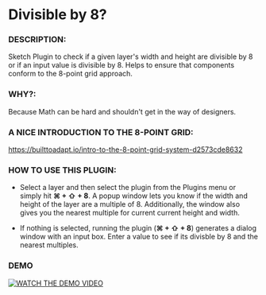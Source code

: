 # Divisible by 8?

### DESCRIPTION:
Sketch Plugin to check if a given layer's width and height are divisible by 8 or if an input value is divisible by 8. Helps to ensure that components conform to the 8-point grid approach.

### WHY?: 
Because Math can be hard and shouldn't get in the way of designers.

### A NICE INTRODUCTION TO THE 8-POINT GRID: 
https://builttoadapt.io/intro-to-the-8-point-grid-system-d2573cde8632

### HOW TO USE THIS PLUGIN:
* Select a layer and then select the plugin from the Plugins menu or simply hit **&#8984; + &#8679; + 8**. 
   A popup window lets you know if the width and height of the layer are a multiple of 8. Additionally, the window also gives you the nearest multiple for current current height and width.
   
* If nothing is selected, running the plugin (**&#8984; + &#8679; + 8**) generates a dialog window with an input box. Enter a value to see if its divisble by 8 and the nearest multiples.

### DEMO
[![WATCH THE DEMO VIDEO](https://user-images.githubusercontent.com/4453893/32559593-88f07232-c475-11e7-96c9-2121a5cded44.png)](https://vimeo.com/241890314)

